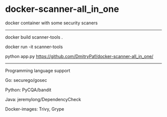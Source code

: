 # docker-scanner-all_in_one
docker container with some security scaners



_______________________________________________
docker build scanner-tools .

docker run -it scanner-tools

python app.py https://github.com/DmitryPaf/docker-scanner-all_in_one/



_______________________________________________

Programming language support

Go: securego/gosec

Python: PyCQA/bandit

Java: jeremylong/DependencyCheck 

Docker-images: Trivy, Grype
